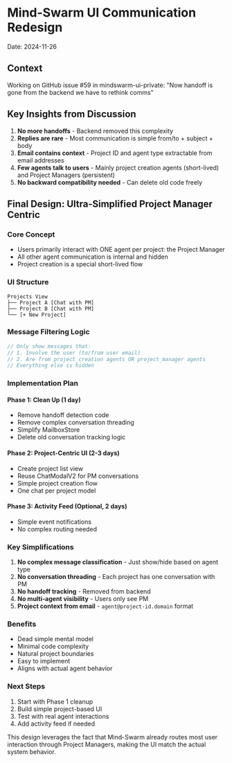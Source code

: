 # Mind-Swarm UI Communication Redesign
Date: 2024-11-26

## Context
Working on GitHub issue #59 in mindswarm-ui-private: "Now handoff is gone from the backend we have to rethink comms"

## Key Insights from Discussion
1. **No more handoffs** - Backend removed this complexity
2. **Replies are rare** - Most communication is simple from/to + subject + body
3. **Email contains context** - Project ID and agent type extractable from email addresses
4. **Few agents talk to users** - Mainly project creation agents (short-lived) and Project Managers (persistent)
5. **No backward compatibility needed** - Can delete old code freely

## Final Design: Ultra-Simplified Project Manager Centric

### Core Concept
- Users primarily interact with ONE agent per project: the Project Manager
- All other agent communication is internal and hidden
- Project creation is a special short-lived flow

### UI Structure
```
Projects View
├── Project A [Chat with PM]
├── Project B [Chat with PM]
└── [+ New Project]
```

### Message Filtering Logic
```typescript
// Only show messages that:
// 1. Involve the user (to/from user email)
// 2. Are from project_creation agents OR project_manager agents
// Everything else is hidden
```

### Implementation Plan

#### Phase 1: Clean Up (1 day)
- Remove handoff detection code
- Remove complex conversation threading
- Simplify MailboxStore
- Delete old conversation tracking logic

#### Phase 2: Project-Centric UI (2-3 days)
- Create project list view
- Reuse ChatModalV2 for PM conversations
- Simple project creation flow
- One chat per project model

#### Phase 3: Activity Feed (Optional, 2 days)
- Simple event notifications
- No complex routing needed

### Key Simplifications
1. **No complex message classification** - Just show/hide based on agent type
2. **No conversation threading** - Each project has one conversation with PM
3. **No handoff tracking** - Removed from backend
4. **No multi-agent visibility** - Users only see PM
5. **Project context from email** - `agent@project-id.domain` format

### Benefits
- Dead simple mental model
- Minimal code complexity
- Natural project boundaries
- Easy to implement
- Aligns with actual agent behavior

### Next Steps
1. Start with Phase 1 cleanup
2. Build simple project-based UI
3. Test with real agent interactions
4. Add activity feed if needed

This design leverages the fact that Mind-Swarm already routes most user interaction through Project Managers, making the UI match the actual system behavior.